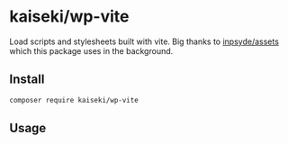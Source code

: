 # kaiseki/wp-vite

Load scripts and stylesheets built with vite. Big thanks to [inpsyde/assets](https://github.com/inpsyde/assets) which this package uses in the background. 

## Install

```bash
composer require kaiseki/wp-vite
```

## Usage
